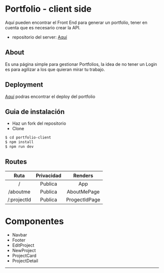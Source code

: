 # Portfolio - client side

Aquí pueden encontrar el Front End para generar un portfolio, tener en cuenta que es necesario crear la API.

- repositorio del server: [Aquí](https://github.com/eoGimenez/portfolio-server)

## About

Es una página simple para gestionar Portfolios, la idea de no tener un Login es para agilizar a los que quieran mirar tu trabajo.

## Deployment
[Aquí](https://portfolio-eogimenez.netlify.app/) podras encontrar el deploy del portfolio

## Guia de instalación

- Haz un fork del repositorio
- Clone

```bash
$ cd portfolio-client
$ npm install
$ npm run dev
```

## Routes

|    Ruta     | Privacidad |    Renders    |
| :---------: | :--------: | :-----------: |
|      /      |  Publica   |      App      |
|  /aboutme   |  Publica   |  AboutMePage  |
| /:projectId |  Publica   | ProgectIdPage |

# Componentes

- Navbar
- Footer
- EditProject
- NewProject
- ProjectCard
- ProjectDetail

---
